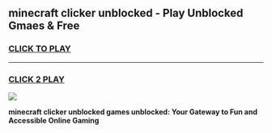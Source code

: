 
## minecraft clicker unblocked - Play Unblocked Gmaes & Free
<h3>
<a href="https://news.freeplayer.one?title=minecraft_clicker_unblocked&ref=16F">CLICK TO PLAY</a></h3>
<hr>

<h3>
<a href="https://news.freeplayer.one?title=minecraft_clicker_unblocked&ref=16F">CLICK 2 PLAY</a>
  
</h3>

<a href="https://news.freeplayer.one?title=minecraft_clicker_unblocked&ref=16F/"><img src="https://clearcache.store/games.png"></a>


**minecraft clicker unblocked games unblocked: Your Gateway to Fun and Accessible Online Gaming**
